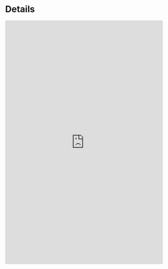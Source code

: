 # Details

<iframe src="http://timemapper.okfnlabs.org/anon/zcyaij-okfest-fringe-events-timemapper?embed=1" frameborder="0" style="border: none;" width="100%" height="780;"></iframe>